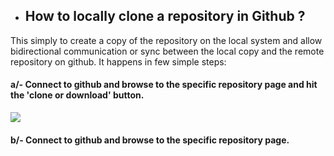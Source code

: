 
- ## **How to locally clone a repository in Github ?**
This simply to create a copy of the repository on the local system and allow bidirectional communication or sync between the local copy and the remote repository on github. It happens in few simple steps:

#### a/- Connect to github and browse to the specific repository page and hit the 'clone or download' button.



![]({{site.baseurl}}//images/cloning_1_.PNG)




#### b/- Connect to github and browse to the specific repository page.



